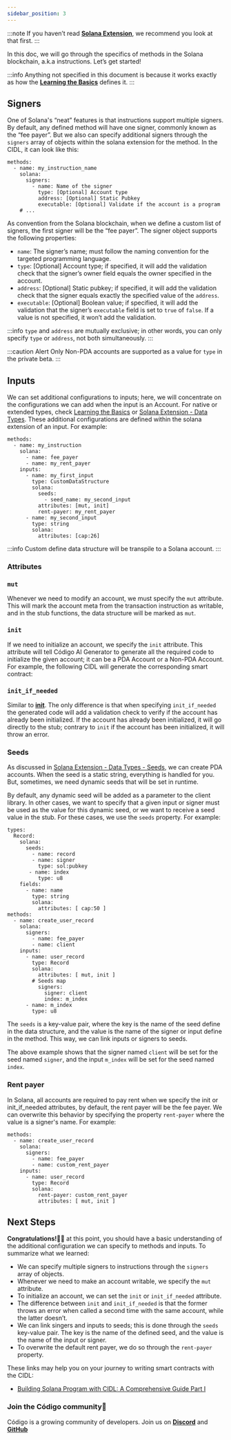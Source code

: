 ```yaml
---
sidebar_position: 3
---
```


:::note
If you haven’t read **[Solana Extension](#)**, we recommend you look at that first.
:::

In this doc, we will go through the specifics of methods in the Solana blockchain, a.k.a instructions. Let’s get started!

:::info
Anything not specified in this document is because it works exactly as how the **[Learning the Basics](#)** defines it.
:::

## Signers
One of Solana's “neat” features is that instructions support multiple signers. By default, any defined method will have one signer, commonly known as the “fee payer”. But we also can specify additional signers through the `signers` array of objects within the solana extension for the method.  In the CIDL, it can look like this:

```
methods:
  - name: my_instruction_name
    solana:
      signers:
        - name: Name of the signer
          type: [Optional] Account type
          address: [Optional] Static Pubkey
          executable: [Optional] Validate if the account is a program
    # ...
```

As convention from the Solana blockchain, when we define a custom list of signers, the first signer will be the “fee payer”. The signer object supports the following properties:

- `name`: The signer’s name; must follow the naming convention for the targeted programming language.
- `type`: [Optional] Account type; if specified, it will add the validation check that the signer’s owner field equals the owner specified in the account.
- `address`: [Optional] Static pubkey; if specified, it will add the validation check that the signer equals exactly the specified value of the `address`.
- `executable`: [Optional] Boolean value; if specified, it will add the validation that the signer’s `executable` field is set to `true` of `false`. If a value is not specified, it won’t add the validation.

:::info
 `type` and `address` are mutually exclusive; in other words, you can only specify `type` or `address`, not both simultaneously.
:::

:::caution Alert
Only Non-PDA accounts are supported as a value for `type` in the private beta.
:::

## Inputs
We can set additional configurations to inputs; here, we will concentrate on the configurations we can add when the input is an Account. For native or extended types, check [Learning the Basics](#) or [Solana Extension - Data Types](#). These additional configurations are defined within the solana extension of an input. For example:

```
methods:
  - name: my_instruction
    solana:
      - name: fee_payer
      - name: my_rent_payer
    inputs:
      - name: my_first_input
        type: CustomDataStructure
        solana:
          seeds:
            - seed_name: my_second_input
          attributes: [mut, init]
          rent-payer: my_rent_payer
      - name: my_second_input
        type: string
        solana:
          attributes: [cap:26]
```

:::info
Custom define data structure will be transpile to a Solana account.
:::

### Attributes

### `mut`
Whenever we need to modify an account, we must specify the `mut` attribute. This will mark the account meta from the transaction instruction as writable, and in the stub functions, the data structure will be marked as `mut`. 

### `init`
If we need to initialize an account, we specify the `init` attribute. This attribute will tell Código AI Generator to generate all the required code to initialize the given account; it can be a PDA Account or a Non-PDA Account. For example, the following CIDL will generate the corresponding smart contract:

### `init_if_needed`
Similar to **[init](#init)**. The only difference is that when specifying `init_if_needed` the generated code will add a validation check to verify if the account has already been initialized. If the account has already been initialized, it will go directly to the stub; contrary to `init` if the account has been initialized, it will throw an error. 

### Seeds

As discussed in [Solana Extension - Data Types - Seeds](#), we can create PDA accounts. When the seed is a static string, everything is handled for you. But, sometimes, we need dynamic seeds that will be set in runtime. 

By default, any dynamic seed will be added as a parameter to the client library. In other cases, we want to specify that a given input or signer must be used as the value for this dynamic seed, or we want to receive a seed value in the stub. For these cases, we use the `seeds` property.   For example:

```
types:
  Record:
    solana:
      seeds:
        - name: record
        - name: signer
          type: sol:pubkey
       - name: index
          type: u8
    fields:
      - name: name
        type: string
        solana:
          attributes: [ cap:50 ]
methods:
  - name: create_user_record
    solana:
      signers:
        - name: fee_payer
        - name: client
    inputs:
      - name: user_record
        type: Record
        solana:
          attributes: [ mut, init ]
	    # Seeds map
          signers:
            signer: client
            index: m_index
      - name: m_index
        type: u8
```

The `seeds` is a key-value pair, where the key is the name of the seed define in the data structure, and the value is the name of the signer or input define in the method. This way, we can link inputs or signers to seeds. 

The above example shows that the signer named `client` will be set for the seed named `signer`, and the input `m_index` will be set for the seed named `index`. 

### Rent payer
In Solana, all accounts are required to pay rent when we specify the init or init_if_needed attributes, by default, the rent payer will be the fee payer. We can overwrite this behavior by specifying the property `rent-payer` where the value is a signer's name. For example:

```
methods:
  - name: create_user_record
    solana:
      signers:
        - name: fee_payer
        - name: custom_rent_payer
    inputs:
      - name: user_record
        type: Record
        solana:
          rent-payer: custom_rent_payer
          attributes: [ mut, init ]
```

## Next Steps
**Congratulations!**🎉👏 at this point, you should have a basic understanding of the additional configuration we can specify to methods and inputs. To summarize what we learned:

- We can specify multiple signers to instructions through the `signers` array of objects.
- Whenever we need to make an account writable, we specify the `mut` attribute.
- To initialize an account, we can set the `init` or `init_if_needed` attribute.
- The difference between `init` and `init_if_needed` is that the former throws an error when called a second time with the same account, while the latter doesn’t.
- We can link singers and inputs to seeds; this is done through the `seeds` key-value pair. The key is the name of the defined seed, and the value is the name of the input or signer.
- To overwrite the default rent payer, we do so through the `rent-payer` property.

These links may help you on your journey to writing smart contracts with the CIDL:

- [Building Solana Program with CIDL: A Comprehensive Guide Part I](#)

### Join the Código community💚
Código is a growing community of developers. Join us on **[Discord](https://docs.google.com/forms/d/e/1FAIpQLSdSG0OgJ5xuwwU7JiSGBdn01L3ID68qNCd2HAnFSztXVYKmBg/viewform)** and **[GitHub](https://docs.google.com/forms/d/e/1FAIpQLSdGDGH4bwQf5dX3-uFCYeRKzIGbd5dVEPxHKQPTt63bBVVcVQ/viewform)** 
